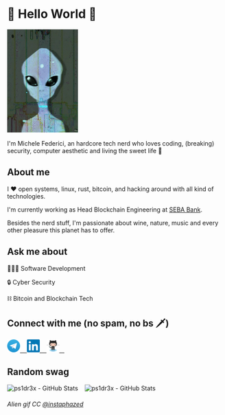 # 👾 Hello World 👾

<img src="https://raw.githubusercontent.com/ps1dr3x/ps1dr3x/master/resources/alien.gif" width="165" height="240">

I'm Michele Federici, an hardcore tech nerd who loves coding, (breaking) security, computer aesthetic and living the sweet life 🍷

## About me

I ♥ open systems, linux, rust, bitcoin, and hacking around with all kind of technologies.

I'm currently working as Head Blockchain Engineering at [SEBA Bank](https://seba.swiss/ "SEBA Bank").

Besides the nerd stuff, I'm passionate about wine, nature, music and every other pleasure this planet has to offer.

## Ask me about

👨🏼‍💻  Software Development

🔒  Cyber Security

⛓  Bitcoin and Blockchain Tech

## Connect with me (no spam, no bs 🗡️)

<a href="https://telegram.me/ps1dr3x" target="_blank">
    <img alt="ps1dr3x - Telegram" width="30px" src="https://raw.githubusercontent.com/ps1dr3x/ps1dr3x/master/resources/telegram.svg" />&nbsp; &nbsp;
</a>
<a href="https://www.linkedin.com/in/michelefederici/" target="_blank">
    <img alt="Michele Federici - LinkedIn" width="30px" src="https://raw.githubusercontent.com/ps1dr3x/ps1dr3x/master/resources/linkedin.svg" />&nbsp; &nbsp;
</a>
<a href="https://github.com/ps1dr3x" target="_blank">
    <img alt="Michele Federici - GitHub" width="30px" src="https://raw.githubusercontent.com/ps1dr3x/ps1dr3x/master/resources/github.svg" />&nbsp; &nbsp;
</a>

## Random swag

<img src="https://github-readme-stats.vercel.app/api?username=ps1dr3x&show_icons=true&count_private=true&theme=radical" alt="ps1dr3x - GitHub Stats">&nbsp; &nbsp;
<img src="https://github-readme-stats.vercel.app/api/top-langs/?username=ps1dr3x&layout=compact&show_icons=true&count_private=true&theme=radical" alt="ps1dr3x - GitHub Stats">

###### Alien gif CC [@instaphazed](https://linktr.ee/instaphazed)
